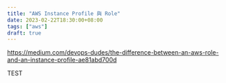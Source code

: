```yaml
---
title: "AWS Instance Profile 與 Role"
date: 2023-02-22T18:30:00+08:00
tags: ["aws"]
draft: true
---
```


https://medium.com/devops-dudes/the-difference-between-an-aws-role-and-an-instance-profile-ae81abd700d

<!--more-->

TEST
